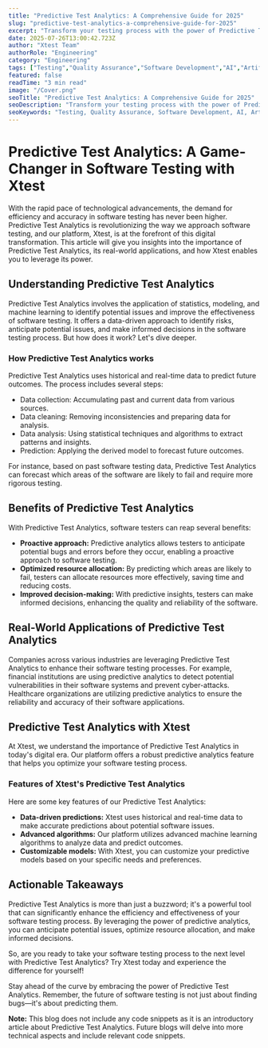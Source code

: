 ```yaml
---
title: "Predictive Test Analytics: A Comprehensive Guide for 2025"
slug: "predictive-test-analytics-a-comprehensive-guide-for-2025"
excerpt: "Transform your testing process with the power of Predictive Test Analytics. Learn how leveraging data and predictive models elevates software quality, reduces cost, and accelerates delivery. Dont get left behind - discover the future of testing today!"
date: 2025-07-26T13:00:42.723Z
author: "Xtest Team"
authorRole: "Engineering"
category: "Engineering"
tags: ["Testing","Quality Assurance","Software Development","AI","Artificial Intelligence"]
featured: false
readTime: "3 min read"
image: "/Cover.png"
seoTitle: "Predictive Test Analytics: A Comprehensive Guide for 2025"
seoDescription: "Transform your testing process with the power of Predictive Test Analytics. Learn how leveraging data and predictive models elevates software quality, reduces cost, and accelerates delivery. Dont get left behind - discover the future of testing today!"
seoKeywords: "Testing, Quality Assurance, Software Development, AI, Artificial Intelligence"
---
```


# Predictive Test Analytics: A Game-Changer in Software Testing with Xtest

With the rapid pace of technological advancements, the demand for efficiency and accuracy in software testing has never been higher. Predictive Test Analytics is revolutionizing the way we approach software testing, and our platform, Xtest, is at the forefront of this digital transformation. This article will give you insights into the importance of Predictive Test Analytics, its real-world applications, and how Xtest enables you to leverage its power.

## Understanding Predictive Test Analytics

Predictive Test Analytics involves the application of statistics, modeling, and machine learning to identify potential issues and improve the effectiveness of software testing. It offers a data-driven approach to identify risks, anticipate potential issues, and make informed decisions in the software testing process. But how does it work? Let's dive deeper.

### How Predictive Test Analytics works

Predictive Test Analytics uses historical and real-time data to predict future outcomes. The process includes several steps:

*   Data collection: Accumulating past and current data from various sources.
*   Data cleaning: Removing inconsistencies and preparing data for analysis.
*   Data analysis: Using statistical techniques and algorithms to extract patterns and insights.
*   Prediction: Applying the derived model to forecast future outcomes.

For instance, based on past software testing data, Predictive Test Analytics can forecast which areas of the software are likely to fail and require more rigorous testing.

## Benefits of Predictive Test Analytics

With Predictive Test Analytics, software testers can reap several benefits:

*   **Proactive approach:** Predictive analytics allows testers to anticipate potential bugs and errors before they occur, enabling a proactive approach to software testing.
*   **Optimized resource allocation:** By predicting which areas are likely to fail, testers can allocate resources more effectively, saving time and reducing costs.
*   **Improved decision-making:** With predictive insights, testers can make informed decisions, enhancing the quality and reliability of the software.

## Real-World Applications of Predictive Test Analytics

Companies across various industries are leveraging Predictive Test Analytics to enhance their software testing processes. For example, financial institutions are using predictive analytics to detect potential vulnerabilities in their software systems and prevent cyber-attacks. Healthcare organizations are utilizing predictive analytics to ensure the reliability and accuracy of their software applications.

## Predictive Test Analytics with Xtest

At Xtest, we understand the importance of Predictive Test Analytics in today's digital era. Our platform offers a robust predictive analytics feature that helps you optimize your software testing process.

### Features of Xtest's Predictive Test Analytics

Here are some key features of our Predictive Test Analytics:

*   **Data-driven predictions:** Xtest uses historical and real-time data to make accurate predictions about potential software issues.
*   **Advanced algorithms:** Our platform utilizes advanced machine learning algorithms to analyze data and predict outcomes.
*   **Customizable models:** With Xtest, you can customize your predictive models based on your specific needs and preferences.

## Actionable Takeaways

Predictive Test Analytics is more than just a buzzword; it's a powerful tool that can significantly enhance the efficiency and effectiveness of your software testing process. By leveraging the power of predictive analytics, you can anticipate potential issues, optimize resource allocation, and make informed decisions.

So, are you ready to take your software testing process to the next level with Predictive Test Analytics? Try Xtest today and experience the difference for yourself!

Stay ahead of the curve by embracing the power of Predictive Test Analytics. Remember, the future of software testing is not just about finding bugs—it's about predicting them.

**Note:** This blog does not include any code snippets as it is an introductory article about Predictive Test Analytics. Future blogs will delve into more technical aspects and include relevant code snippets.